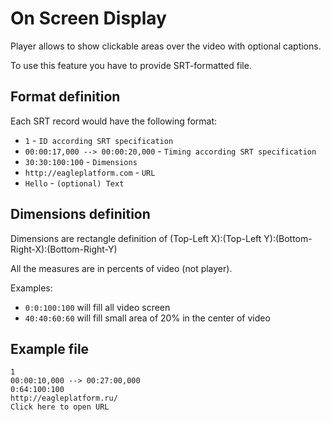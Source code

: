 # On Screen Display

Player allows to show clickable areas over the video with optional captions.

To use this feature you have to provide SRT-formatted file.

## Format definition

Each SRT record would have the following format:

* `1` - `ID according SRT specification`
* `00:00:17,000 --> 00:00:20,000` - `Timing according SRT specification`
* `30:30:100:100` - `Dimensions`
* `http://eagleplatform.com` - `URL`
* `Hello` - `(optional) Text`

## Dimensions definition

Dimensions are rectangle definition of (Top-Left X):(Top-Left Y):(Bottom-Right-X):(Bottom-Right-Y)

All the measures are in percents of video (not player).

Examples: 

* `0:0:100:100` will fill all video screen
* `40:40:60:60` will fill small area of 20% in the center of video

## Example file

    1
    00:00:10,000 --> 00:27:00,000
    0:64:100:100
    http://eagleplatform.ru/
    Click here to open URL


